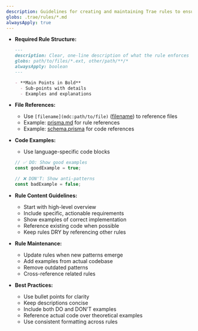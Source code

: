 ```yaml
---
description: Guidelines for creating and maintaining Trae rules to ensure consistency and effectiveness.
globs: .trae/rules/*.md
alwaysApply: true
---
```


- **Required Rule Structure:**

  ```markdown
  ---
  description: Clear, one-line description of what the rule enforces
  globs: path/to/files/*.ext, other/path/**/*
  alwaysApply: boolean
  ---

  - **Main Points in Bold**
    - Sub-points with details
    - Examples and explanations
  ```

- **File References:**

  - Use `[filename](mdc:path/to/file)` ([filename](mdc:filename)) to reference files
  - Example: [prisma.md](.trae/rules/prisma.md) for rule references
  - Example: [schema.prisma](mdc:prisma/schema.prisma) for code references

- **Code Examples:**

  - Use language-specific code blocks

  ```typescript
  // ✅ DO: Show good examples
  const goodExample = true;

  // ❌ DON'T: Show anti-patterns
  const badExample = false;
  ```

- **Rule Content Guidelines:**

  - Start with high-level overview
  - Include specific, actionable requirements
  - Show examples of correct implementation
  - Reference existing code when possible
  - Keep rules DRY by referencing other rules

- **Rule Maintenance:**

  - Update rules when new patterns emerge
  - Add examples from actual codebase
  - Remove outdated patterns
  - Cross-reference related rules

- **Best Practices:**
  - Use bullet points for clarity
  - Keep descriptions concise
  - Include both DO and DON'T examples
  - Reference actual code over theoretical examples
  - Use consistent formatting across rules
